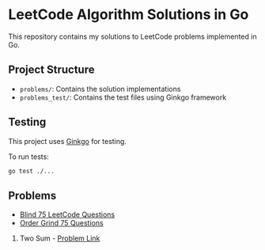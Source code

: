 # LeetCode Algorithm Solutions in Go

This repository contains my solutions to LeetCode problems implemented in Go.

## Project Structure

- `problems/`: Contains the solution implementations
- `problems_test/`: Contains the test files using Ginkgo framework

## Testing

This project uses [Ginkgo](https://onsi.github.io/ginkgo/) for testing.

To run tests:
```bash
go test ./...
```

## Problems

- [Blind 75 LeetCode Questions](https://leetcode.com/discuss/general-discussion/460599/blind-75-leetcode-questions)
- [Order Grind 75 Questions](https://www.techinterviewhandbook.org/grind75/)

1. Two Sum - [Problem Link](https://leetcode.com/problems/two-sum/)
